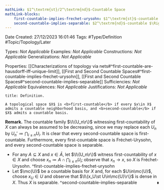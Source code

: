 ```yaml
---
mathLink: $1^\textrm{st}/2^\textrm{nd}$-Countable Space
mathLink-blocks:
    first-countable-implies-frechet-urysohn: $1^\textrm{st}$-countable $\Rightarrow$ Fréchet-Urysohn
    second-countable-implies-separable: $2^\textrm{nd}$-countable $\Rightarrow$ separable
---
```


<div class="topSpace"></div>

Date Created: 27/12/2023 16:01:46
Tags: #Type/Definition #Topic/Topology/Later

Types: <i>Not Applicable</i>
Examples: <i>Not Applicable</i>
Constructions: <i>Not Applicable</i>
Generalizations: <i>Not Applicable</i>

Properties: [[Characterizations of topology via nets#^first-countable-are-hausdorff-iff-unique-limit]], [[First and Second Countable Spaces#^first-countable-implies-frechet-urysohn]], [[First and Second Countable Spaces#^second-countable-implies-separable]]
Sufficiencies: <i>Not Applicable</i>
Equivalences: <i>Not Applicable</i>
Justifications: <i>Not Applicable</i>

``` ad-Definition
title: Definition.

A topological space $X$ is <b>first-countable</b> if every $x\in X$ admits a countable neighborhood basis, and <b>second-countable</b> if $X$ admits a countable basis.

```

<b>Remark.</b> The countable family $\l\{U_n\r\}$ witnessing first-countability of $X$ can always be assumed to be decreasing, since we may replace each $U_n$ by $U_n'\coloneqq\bigcap_{i\leq n}U_i$. It is clear that every second-countable space is first-countable. Furthermore, every first-countable space is Fréchet-Urysohn, and every second-countable space is separable.
* For any $A\subseteq X$ and $x\in\bar{A}$, let $\l\{U_n\r\}$ witness first-countability of $x\in X$ and choose $x_n\coloneqq A\cap\bigcap_{i\leq n}U_i$; observe that $x_n\to x$, so $X$ is Fréchet-Urysohn. ^first-countable-implies-frechet-urysohn
* Let $\mc{U}$ be a countable basis for $X$ and, for each $U\in\mc{U}$, choose $x_U\in U$ and observe that $\l\{x_U\st U\in\mc{U}\r\}$ is dense in $X$. Thus $X$ is separable.<span style="float:right;">$\blacklozenge$</span> ^second-countable-implies-separable
